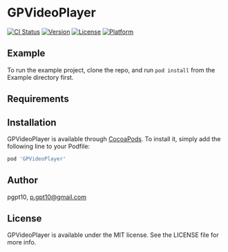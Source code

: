 # GPVideoPlayer

[![CI Status](https://img.shields.io/travis/pgpt10/GPVideoPlayer.svg?style=flat)](https://travis-ci.org/pgpt10/GPVideoPlayer)
[![Version](https://img.shields.io/cocoapods/v/GPVideoPlayer.svg?style=flat)](https://cocoapods.org/pods/GPVideoPlayer)
[![License](https://img.shields.io/cocoapods/l/GPVideoPlayer.svg?style=flat)](https://cocoapods.org/pods/GPVideoPlayer)
[![Platform](https://img.shields.io/cocoapods/p/GPVideoPlayer.svg?style=flat)](https://cocoapods.org/pods/GPVideoPlayer)

## Example

To run the example project, clone the repo, and run `pod install` from the Example directory first.

## Requirements

## Installation

GPVideoPlayer is available through [CocoaPods](https://cocoapods.org). To install
it, simply add the following line to your Podfile:

```ruby
pod 'GPVideoPlayer'
```

## Author

pgpt10, p.gpt10@gmail.com

## License

GPVideoPlayer is available under the MIT license. See the LICENSE file for more info.

